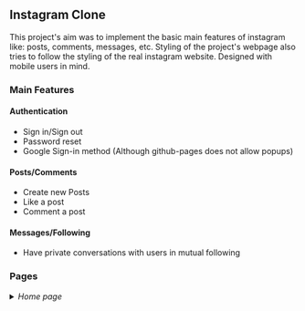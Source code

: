 ## Instagram Clone

This project's aim was to implement the basic main features of instagram like: posts, comments, messages, etc. Styling of the project's webpage also tries to follow the styling of the real instagram website. Designed with mobile users in mind.

### Main Features

#### Authentication
- Sign in/Sign out
- Password reset
- Google Sign-in method (Although github-pages does not allow popups)

#### Posts/Comments
- Create new Posts
- Like a post
- Comment a post

#### Messages/Following
- Have private conversations with users in mutual following

### Pages
<details>
  <summary><i>Home page</i></summary>
  <img width="1439" alt="image" src="https://github.com/SaniLetchu/Instagram-clone/assets/92727936/1f7ab6a6-cf71-4fdf-8ddc-ecdd4e8cfadc">
  <img width="496" alt="image" src="https://github.com/SaniLetchu/Instagram-clone/assets/92727936/4772b4fa-49d3-4ea2-a05e-85fc9f9e7f69">
</details>
  
